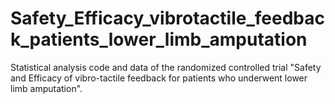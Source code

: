 # Safety_Efficacy_vibrotactile_feedback_patients_lower_limb_amputation
Statistical analysis code and data of the randomized controlled trial "Safety and Efficacy of vibro-tactile feedback for patients who underwent lower limb amputation".
